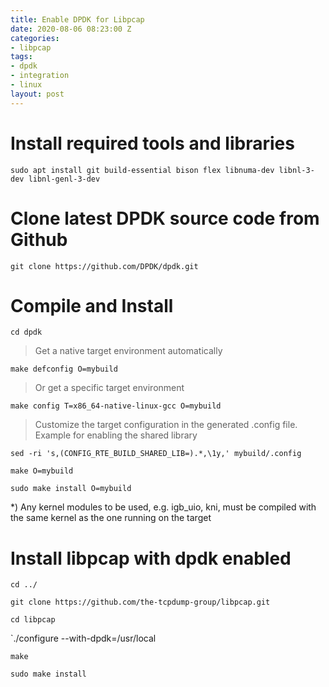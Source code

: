 ```yaml
---
title: Enable DPDK for Libpcap
date: 2020-08-06 08:23:00 Z
categories:
- libpcap
tags:
- dpdk
- integration
- linux
layout: post
---
```


# Install required tools and libraries

`sudo apt install git build-essential bison flex libnuma-dev libnl-3-dev libnl-genl-3-dev`


# Clone latest DPDK source code from Github
`git clone https://github.com/DPDK/dpdk.git`



# Compile and Install

`cd dpdk`

> Get a native target environment automatically

`make defconfig O=mybuild`

> Or get a specific target environment

`make config T=x86_64-native-linux-gcc O=mybuild`

> Customize the target configuration in the generated .config file. Example for enabling the shared library

`sed -ri 's,(CONFIG_RTE_BUILD_SHARED_LIB=).*,\1y,' mybuild/.config`

`make O=mybuild`

`sudo make install O=mybuild`

*) Any kernel modules to be used, e.g. igb_uio, kni, must be compiled with the same kernel as the one running on the target


# Install libpcap with dpdk enabled

`cd ../`

`git clone https://github.com/the-tcpdump-group/libpcap.git`

`cd libpcap`

`./configure --with-dpdk=/usr/local

`make`

`sudo make install`


